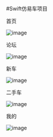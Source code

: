 #Swift仿易车项目

首页

![image](https://github.com/SeekForSunny/YiChe/blob/master/preview/pre_1.jpg)

论坛

![image](https://github.com/SeekForSunny/YiChe/blob/master/preview/pre_2.jpg)

新车

![image](https://github.com/SeekForSunny/YiChe/blob/master/preview/pre_3.jpg)

二手车

![image](https://github.com/SeekForSunny/YiChe/blob/master/preview/pre_4.jpg)

我的

![image](https://github.com/SeekForSunny/YiChe/blob/master/preview/pre_5.jpg)
